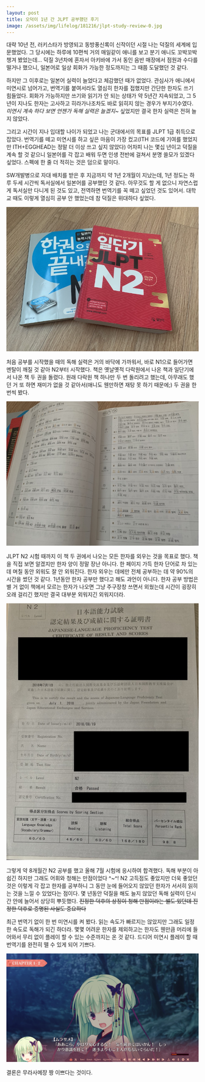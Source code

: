 ```yaml
---
layout: post
title: 오덕이 1년 간 JLPT 공부했던 후기
image: /assets/img/lifelog/181216/jlpt-study-review-0.jpg
---
```


대략 10년 전, 러키스타가 방영되고 동방풍신록이 신작이던 시절 나는 덕질의 세계에 입문했었다.
그 당시에는 하루에 10편씩 거의 매일같이 애니를 보고 분기 애니도 꼬박꼬박 챙겨 봤었는데...
덕질 3년차에 혼자서 아키바에 가서 동인 음반 매장에서 점원과 수다를 떨거나 했으니,
일본어로 일상 회화가 가능한 정도까지는 그 때쯤 도달했던 것 같다.

하지만 그 이후로는 일본어 실력이 늘었다고 체감했던 때가 없었다.
관심사가 애니에서 미연시로 넘어가고, 번역기를 붙여서라도 열심히 한자를 접했지만 간단한 한자도 쓰기 힘들었다.
회화가 가능하지만 쓰기와 읽기가 안 되는 상태가 약 5년간 지속되었고,
그 5년이 지나도 한자는 고사하고 히라가나조차도 바로 읽히지 않는 경우가 부지기수였다.
*미연시 계속 하다 보면 언젠가 독해 실력은 늘겠지~* 싶었지만 결국 한자 실력은 전혀 늘지 않았다.

그리고 시간이 지나 입대할 나이가 되었고 나는 군대에서의 목표를 JLPT 1급 취득으로 잡았다.
번역기를 떼고 미연시를 하고 싶은 마음이 가장 컸고(ITH 코드에 기여를 했었지만 ITH+EGGHEAD는 정말 더 이상 쓰고 싶지 않았다)
어차피 나는 몇십 년이고 덕질을 계속 할 것 같으니 일본어를 각 잡고 배워 두면 인생 전반에 걸쳐서 분명 쓸모가 있겠다 싶었다.
스펙에 한 줄 더 적히는 것은 덤으로 말이다.

SW개발병으로 자대 배치를 받은 후 지금까지 약 1년 2개월이 지났는데, 1년 정도는 하루 두세 시간씩 독서실에서 일본어를 공부했던 것 같다.
아무것도 할 게 없으니 자연스럽게 독서실만 다니게 된 것도 있고, 전역하면 번역기를 꼭 떼고 싶었던 것도 있어서.
대학교 때도 이렇게 열심히 공부 안 했었는데 참 덕질은 위대하다 싶었다.

![jlpt-study-review-1](/assets/img/lifelog/181216/jlpt-study-review-1.jpg)

처음 공부를 시작했을 때의 독해 실력은 거의 바닥에 가까워서,
바로 N1으로 들어가면 멘탈이 깨질 것 같아 N2부터 시작했다.
책은 옛날옛적 다락원에서 나온 책과 일단기에서 나온 책 두 권을 돌렸다.
원래 다락원 책 하나만 두 번 돌리려고 했는데, 아무래도 했던 거 또 하면 재미가 없을 것 같아서(애니도 웬만하면 재탕 못 하기 때문에;)
두 권을 한 번씩 봤다.

![jlpt-study-review-2](/assets/img/lifelog/181216/jlpt-study-review-2.jpg)

JLPT N2 시험 때까지 이 책 두 권에서 나오는 모든 한자를 외우는 것을 목표로 했다.
책을 직접 보면 알겠지만 한자 양이 정말 장난 아니다. 
한 페이지 가득 한자 단어로 차 있는데 며칠 동안 외워도 잘 안 외워진다.
한자 외우는 데에만 전체 공부하는 데 약 90%의 시간을 썼던 것 같다.
1년동안 한자 공부만 했다고 해도 과언이 아니다.
한자 공부 방법은 별 거 없이 책에서 모르는 한자가 나오면 그냥 주구장창 쓰면서 외웠는데
시간이 굉장히 오래 걸리긴 했지만 결국 대부분 외워지긴 외워지더라.

![jlpt-study-review-3](/assets/img/lifelog/181216/jlpt-study-review-3.jpg)

그렇게 약 8개월간 N2 공부를 했고 올해 7월 시험에 응시하여 합격했다.
독해 부분이 아쉽긴 하지만 그래도 어휘와 청해는 만점이었다 ^~^!
N2 고득점도 좋았지만 더욱 좋았던 것은 이렇게 각 잡고 한자를 공부하니
그 동안 눈에 들어오지 않았던 한자가 서서히 읽히는 것을 느낄 수 있었다는 점이다.
몇 년동안 덕질을 해도 늘지 않았던 독해 실력이 단시간 안에 늘어서 상당히 뿌듯했다.
~~진정한 덕후의 상징이 청해 만점이라는 썰도 있던데 진정한 덕후로 증명된 사실도 중요하다~~

최근 번역기 없이 한 번 미연시를 켜 봤다. 읽는 속도가 빠르지는 않았지만 그래도 일정한 속도로 독해가 되긴 하더라.
몇몇 어려운 한자를 제외하고는 한자도 웬만큼 머리에 들어와서 무리 없이 플레이 할 수 있는 수준까지는 온 것 같다.
드디어 미연시 플레이 할 때 번역기를 완전히 뗄 수 있게 되어 기쁘다.

![jlpt-study-review-4](/assets/img/lifelog/181216/jlpt-study-review-4.jpeg)

결론은 무라사메쟝 짱 이쁘다는 것이다.

